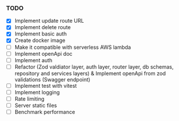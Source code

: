 ### TODO

-   [x] Implement update route URL
-   [x] Implement delete route
-   [x] Implement basic auth
-   [x] Create docker image
-   [ ] Make it compatible with serverless AWS lambda
-   [ ] Implement openApi doc
-   [ ] Implement auth
-   [ ] Refactor (Zod valdiator layer, auth layer, router layer, db schemas, repository and services layers) & Implement openApi from zod validations (Swagger endpoint)
-   [ ] Implement test with vitest
-   [ ] Implement logging
-   [ ] Rate limiting
-   [ ] Server static files
-   [ ] Benchmark performance
